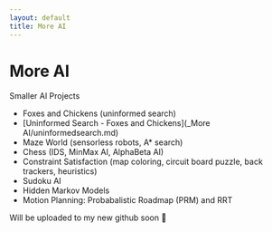 ```yaml
---
layout: default
title: More AI
---
```


# More AI

Smaller AI Projects

- Foxes and Chickens (uninformed search)
- [Uninformed Search - Foxes and Chickens](_More AI/uninformedsearch.md) <!-- Link to the project page -->
- Maze World (sensorless robots, A* search)
- Chess (IDS, MinMax AI, AlphaBeta AI)
- Constraint Satisfaction (map coloring, circuit board puzzle, back trackers, heuristics)
- Sudoku AI
- Hidden Markov Models
- Motion Planning: Probabalistic Roadmap (PRM) and RRT

Will be uploaded to my new github soon 👷
